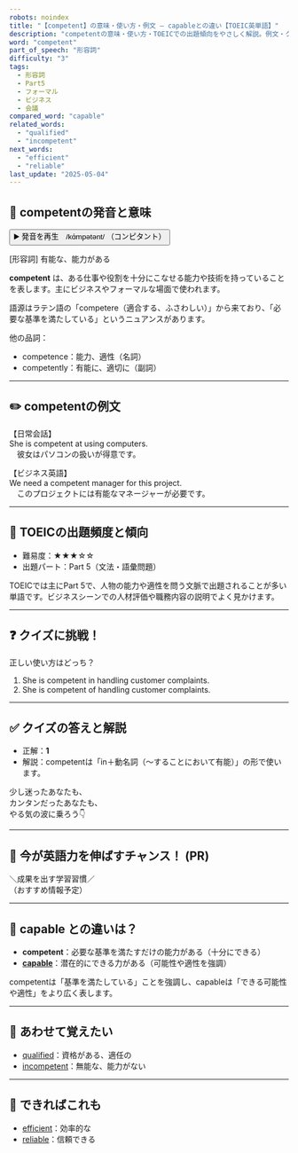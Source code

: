 ```yaml
---
robots: noindex
title: "【competent】の意味・使い方・例文 ― capableとの違い【TOEIC英単語】"
description: "competentの意味・使い方・TOEICでの出題傾向をやさしく解説。例文・クイズ付きでcapableとの違いもわかりやすく学べます。"
word: "competent"
part_of_speech: "形容詞"
difficulty: "3"
tags:
  - 形容詞
  - Part5
  - フォーマル
  - ビジネス
  - 会議
compared_word: "capable"
related_words:
  - "qualified"
  - "incompetent"
next_words:
  - "efficient"
  - "reliable"
last_update: "2025-05-04"
---
```


## 🔰 competentの発音と意味

<button class="play-audio" onclick="playTTS('competent')">
  <span class="play-audio-main">
    ▶️ 発音を再生　/kɑ́mpətənt/
  </span>
  <span class="play-audio-sub">
    （コンピタント）
  </span>
</button>

[形容詞] 有能な、能力がある

**competent** は、ある仕事や役割を十分にこなせる能力や技術を持っていることを表します。主にビジネスやフォーマルな場面で使われます。

語源はラテン語の「competere（適合する、ふさわしい）」から来ており、「必要な基準を満たしている」というニュアンスがあります。

他の品詞：  
- competence：能力、適性（名詞）
- competently：有能に、適切に（副詞）

---

## ✏️ competentの例文

【日常会話】  
She is competent at using computers.  
　彼女はパソコンの扱いが得意です。

【ビジネス英語】  
We need a competent manager for this project.  
　このプロジェクトには有能なマネージャーが必要です。

---

## 🎯 TOEICの出題頻度と傾向

- 難易度：★★★☆☆
- 出題パート：Part 5（文法・語彙問題）

TOEICでは主にPart 5で、人物の能力や適性を問う文脈で出題されることが多い単語です。ビジネスシーンでの人材評価や職務内容の説明でよく見かけます。

---

## ❓ クイズに挑戦！

正しい使い方はどっち？

1. She is competent in handling customer complaints.  
2. She is competent of handling customer complaints.

---

## ✅ クイズの答えと解説

- 正解：**1**
- 解説：competentは「in＋動名詞（～することにおいて有能）」の形で使います。

少し迷ったあなたも、  
カンタンだったあなたも、  
やる気の波に乗ろう👇️

---

## 🚀 今が英語力を伸ばすチャンス！ (PR)

<div class="info-center">
＼成果を出す学習習慣／<br>  
（おすすめ情報予定）
</div>

---

## 🤔  capable との違いは？

- **competent**：必要な基準を満たすだけの能力がある（十分にできる）
- **[capable](/word/capable/)**：潜在的にできる力がある（可能性や適性を強調）

competentは「基準を満たしている」ことを強調し、capableは「できる可能性や適性」をより広く表します。

---

## 🧩 あわせて覚えたい

- [qualified](/word/qualified/)：資格がある、適任の
- [incompetent](/word/incompetent/)：無能な、能力がない

---

## 📖 できればこれも

- [efficient](/word/efficient/)：効率的な
- [reliable](/word/reliable/)：信頼できる

<!-- cvid: aid37_bid26 -->
